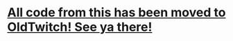 # [All code from this has been moved to OldTwitch! See ya there!](https://github.com/ktg5/OldTwitch)
